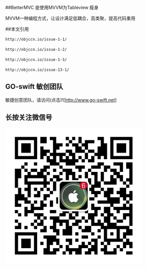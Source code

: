 ##BetterMVC 是使用MVVM为Tableview 瘦身

MVVM一种编程方式，让设计满足低耦合，高类聚，提高代码重用

##本文引用

```
http://objccn.io/issue-1-1/

http://objccn.io/issue-1-2/

http://objccn.io/issue-1-3/

http://objccn.io/issue-13-1/

```

## GO-swift 敏创团队

敏捷创意团队，请访问(点击)![http://www.go-swift.net]

## 长按关注微信号
![alt 敏创团队](qcord.jpg "敏创团队goswift")

